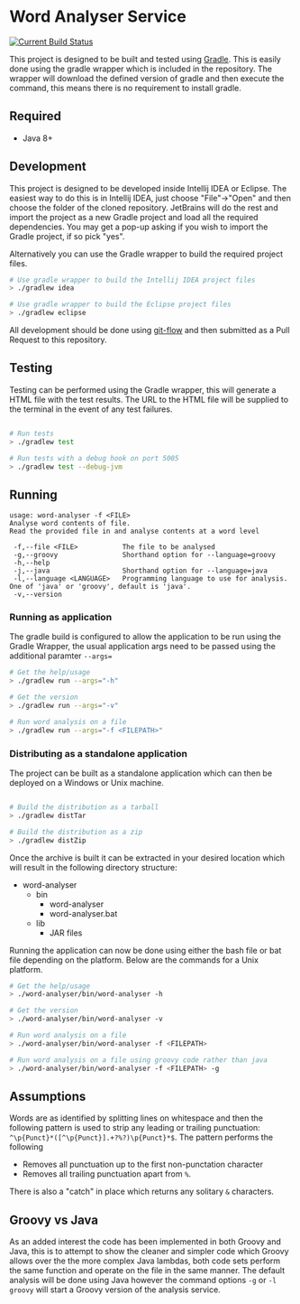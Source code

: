 # Word Analyser Service

 [![Current Build Status](https://travis-ci.org/olliefreeman/word-analyser.svg?branch=master)](https://travis-ci.org/olliefreeman/word-analyser)
 
 This project is designed to be built and tested using [Gradle](https://docs.gradle.org/current/userguide/userguide.html).
 This is easily done using the gradle wrapper which is included in the repository. 
 The wrapper will download the defined version of gradle and then execute the command, this means there is no requirement to install gradle.
 
## Required 

* Java 8+ 

## Development

This project is designed to be developed inside Intellij IDEA or Eclipse. 
The easiest way to do this is in Intellij IDEA, just choose "File"->"Open" and then choose the folder of the cloned repository.
JetBrains will do the rest and import the project as a new Gradle project and load all the required dependencies. 
You may get a pop-up asking if you wish to import the Gradle project, if so pick "yes".

Alternatively you can use the Gradle wrapper to build the required project files.

```bash
# Use gradle wrapper to build the Intellij IDEA project files
> ./gradlew idea

# Use gradle wrapper to build the Eclipse project files
> ./gradlew eclipse
``` 

All development should be done using [git-flow](https://nvie.com/posts/a-successful-git-branching-model/) and then submitted as a Pull Request to this repository.

## Testing

Testing can be performed using the Gradle wrapper, this will generate a HTML file with the test results. 
The URL to the HTML file will be supplied to the terminal in the event of any test failures.

```bash

# Run tests
> ./gradlew test

# Run tests with a debug hook on port 5005
> ./gradlew test --debug-jvm

``` 

## Running

```
usage: word-analyser -f <FILE>
Analyse word contents of file.
Read the provided file in and analyse contents at a word level

 -f,--file <FILE>           The file to be analysed
 -g,--groovy                Shorthand option for --language=groovy
 -h,--help
 -j,--java                  Shorthand option for --language=java
 -l,--language <LANGUAGE>   Programming language to use for analysis. One of 'java' or 'groovy', default is 'java'.
 -v,--version

```

### Running as application

The gradle build is configured to allow the application to be run using the Gradle Wrapper, the usual application args need to be passed using the
additional paramter `--args=`

```bash
# Get the help/usage
> ./gradlew run --args="-h"

# Get the version
> ./gradlew run --args="-v"

# Run word analysis on a file
> ./gradlew run --args="-f <FILEPATH>"
```

### Distributing as a standalone application

The project can be built as a standalone application which can then be deployed on a Windows or Unix machine.

```bash

# Build the distribution as a tarball
> ./gradlew distTar

# Build the distribution as a zip
> ./gradlew distZip

```

Once the archive is built it can be extracted in your desired location which will result in the following directory structure:


* word-analyser
  * bin
    * word-analyser
    * word-analyser.bat
  * lib
    * JAR files
    
 Running the application can now be done using either the bash file or bat file depending on the platform.
 Below are the commands for a Unix platform.
 
 
```bash
# Get the help/usage
> ./word-analyser/bin/word-analyser -h

# Get the version
> ./word-analyser/bin/word-analyser -v

# Run word analysis on a file
> ./word-analyser/bin/word-analyser -f <FILEPATH>

# Run word analysis on a file using groovy code rather than java
> ./word-analyser/bin/word-analyser -f <FILEPATH> -g

```

## Assumptions

Words are as identified by splitting lines on whitespace and then the following pattern is used to strip any leading or trailing punctuation:
`^\p{Punct}*([^\p{Punct}].+?%?)\p{Punct}*$`.
The pattern performs the following
* Removes all punctuation up to the first non-punctation character
* Removes all trailing punctuation apart from `%`.

There is also a "catch" in place which returns any solitary `&` characters. 

## Groovy vs Java

As an added interest the code has been implemented in both Groovy and Java, 
this is to attempt to show the cleaner and simpler code which Groovy allows over the the more complex Java lambdas,
both code sets perform the same function and operate on the file in the same manner.
The default analysis will be done using Java however the command options `-g` or `-l groovy` will start a Groovy version of the analysis service.
